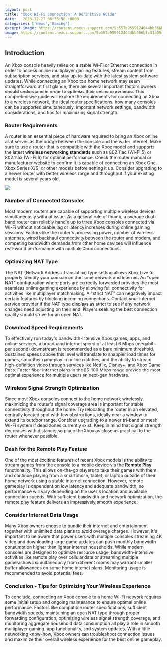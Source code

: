 ```yaml
---
layout: post
title: "Xbox Wi-Fi Connection: A Definitive Guide"
date:   2023-12-27 06:35:58 +0000
categories: ['News','Gaming']
excerpt_image: https://content.nexus.support.com/5b557b9559124044bb566bfc31a09c80/b6fc5e9023dc11e8b61c2d7c77ec61aa.png
image: https://content.nexus.support.com/5b557b9559124044bb566bfc31a09c80/b6fc5e9023dc11e8b61c2d7c77ec61aa.png
---
```


## Introduction
An Xbox console heavily relies on a stable Wi-Fi or Ethernet connection in order to access online multiplayer gaming features, stream content from subscription services, and stay up-to-date with the latest system software updates. While connecting an Xbox to a home network may seem straightforward at first glance, there are several important factors owners should understand in order to optimize their online experience. This comprehensive guide will explore the requirements for connecting an Xbox to a wireless network, the ideal router specifications, how many consoles can be supported simultaneously, important network settings, bandwidth considerations, and tips for maximizing signal strength.
###  Router Requirements 
A router is an essential piece of hardware required to bring an Xbox online as it serves as the bridge between the console and the wider internet. Make sure to use a router that is compatible with the Xbox model and supports the latest **wireless networking standards** such as 802.11ac (Wi-Fi 5) or 802.11ax (Wi-Fi 6) for optimal performance. Check the router manual or manufacturer website to confirm it is capable of connecting an Xbox One, Xbox Series X/S, or other models before setting it up. Consider upgrading to a newer router with better wireless range and throughput if your existing model is several years old. 

![](https://content.nexus.support.com/5b557b9559124044bb566bfc31a09c80/b6fc5e9023dc11e8b61c2d7c77ec61aa.png)
###  Number of Connected Consoles
Most modern routers are capable of supporting multiple wireless devices simultaneously without issue. As a general rule of thumb, a average dual-band router can reliably handle up to three Xbox consoles connected via Wi-Fi without noticeable lag or latency increases during online gaming sessions. Factors like the router's processing power, number of wireless antennas, wired backhaul connectivity between the router and modem, and competing bandwidth demands from other home devices will influence real-world performance with multiple Xbox connections.
###  Optimizing NAT Type
The NAT (Network Address Translation) type setting allows Xbox Live to properly identify your console on the home network and internet. An "open NAT" configuration where ports are correctly forwarded provides the most seamless online gaming experience by allowing full connectivity for activities like multiplayer matchmaking. A "strict NAT" can negatively impact certain features by blocking incoming connections. Contact your internet service provider if the NAT type displays as strict to see if any network changes need adjusting on their end. Players seeking the best connection quality should strive for an open NAT. 
###  Download Speed Requirements  
To effectively run today's bandwidth-intensive Xbox games, apps, and online services, a broadband internet speed of at least 6 Mbps (megabits per second) downstream is recommended as a bare minimum threshold. Sustained speeds above this level will translate to snappier load times for games, smoother gameplay in online matches, and the ability to stream high-definition video through services like Netflix, Disney+, and Xbox Game Pass. Faster fiber internet plans in the 25-100 Mbps range provide the most optimal experience for multiple users on next-gen hardware.
###  Wireless Signal Strength Optimization
Since most Xbox consoles connect to the home network wirelessly, maximizing the router's signal coverage area is important for stable connectivity throughout the home. Try relocating the router in an elevated, centrally located spot with few obstructions, ideally near a window to extend its outdoor range. Consider upgrading to a newer tri-band or mesh Wi-Fi system if dead zones currently exist. Keep in mind that signal strength decreases with distance, so place the Xbox as close as practical to the router whenever possible. 
###  Dash for the Remote Play Feature  
One of the most exciting features of recent Xbox models is the ability to stream games from the console to a mobile device via the **Remote Play** functionality. This allows on-the-go players to take their games with them and continue playing from a smartphone, tablet, or laptop outside of their home network using a stable internet connection. However, remote gameplay is dependent on low latency and adequate bandwidth, so performance will vary depending on the user's location and available connection speeds. With sufficient bandwidth and network optimization, the remote play feature delivers an impressively smooth experience.
###  Consider Internet Data Usage  
Many Xbox owners choose to bundle their internet and entertainment together with unlimited data plans to avoid overage charges. However, it's important to be aware that power users with multiple consoles streaming 4K video and downloading large game updates can push monthly bandwidth consumption higher than lighter internet households. While modern consoles are designed to optimize resource usage, bandwidth-intensive activities like remote play over cellular data or streaming multiple games/shows simultaneously from different rooms may warrant smaller buffer allowances on some home internet plans. Monitoring usage is recommended to avoid potential fees.
###  Conclusion - Tips for Optimizing Your Wireless Experience
To conclude, connecting an Xbox console to a home Wi-Fi network requires some initial setup and ongoing maintenance to ensure optimal online performance. Factors like compatible router specifications, sufficient bandwidth speeds, maintaining an open NAT type through proper forwarding configuration, optimizing wireless signal strength coverage, and monitoring aggregate household data consumption all play a role in smooth multiplayer gaming, app functionality, and system updates. With a little networking know-how, Xbox owners can troubleshoot connection issues and maximize their overall wireless experience for the best online gameplay.